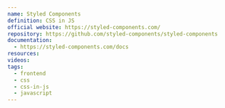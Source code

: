 ```yaml
---
name: Styled Components
definition: CSS in JS
official website: https://styled-components.com/
repository: https://github.com/styled-components/styled-components
documentation:
  - https://styled-components.com/docs
resources: 
videos: 
tags:
  - frontend
  - css
  - css-in-js
  - javascript
---
```

